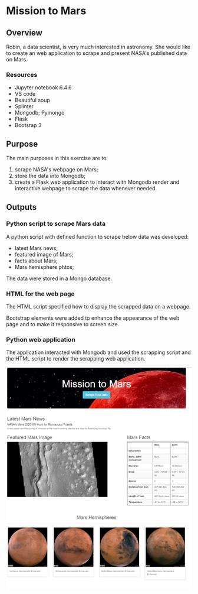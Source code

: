 # Mission to Mars

## Overview
Robin, a data scientist, is very much interested in astronomy. She would like to create an web application to scrape and present NASA's published data on Mars.

### Resources
- Jupyter notebook 6.4.6
- VS code
- Beautiful soup
- Splinter
- Mongodb; Pymongo
- Flask
- Bootsrap 3

## Purpose
The main purposes in this exercise are to:
1. scrape NASA's webpage on Mars;
2. store the data into Mongodb;
3. create a Flask web application to interact with Mongodb  render and interactive webpage to scrape the data whenever needed.

## Outputs
### Python script to scrape Mars data
A python script with defined function to scrape below data was developed:
- latest Mars news;
- featured image of Mars;
- facts about Mars;
- Mars hemisphere phtos;

The data were stored in a Mongo database.

### HTML for the web page
The HTML script specified how to display the scrapped data on a webpage.

Bootstrap elements were added to enhance the appearance of the web page and to make it responsive to screen size. 

### Python web application
The application interacted with Mongodb and used the scrapping script and the HTML script to render the scrapping web application.

![web app](https://github.com/Nusratnimme/Mission-to-Mars/blob/main/Resources/web%20app.png)
